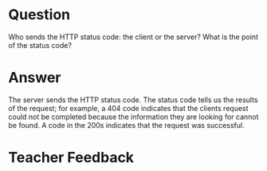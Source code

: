 # Question

Who sends the HTTP status code: the client or the server? What is the point of the status code?

# Answer
The server sends the HTTP status code. The status code tells us the results of the request; for example, a 404 code indicates that the clients request could not be completed because the information they are looking for cannot be found. A code in the 200s indicates that the request was successful.

# Teacher Feedback